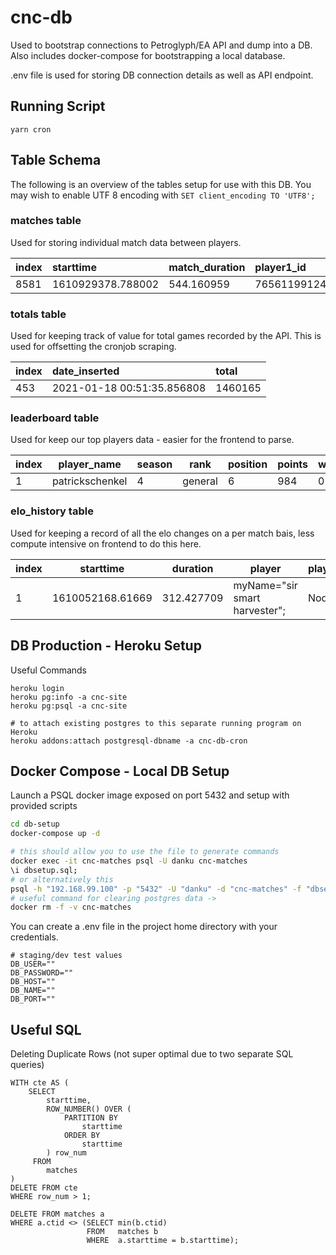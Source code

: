 # cnc-db

Used to bootstrap connections to Petroglyph/EA API and dump into a DB.
Also includes docker-compose for bootstrapping a local database.

.env file is used for storing DB connection details as well as API endpoint.

## Running Script

```
yarn cron
```

## Table Schema

The following is an overview of the tables setup for use with this DB.
You may wish to enable UTF 8 encoding with `SET client_encoding TO 'UTF8';`

### **matches** table

Used for storing individual match data between players.

| index | starttime | match_duration | player1_id | player1_name | player1_faction | player1_random | player2_id | player2_name | player2_faction | player2_random | result | map | replay | season |
| :------------- | :------------- |:------------- |:------------- |:------------- |:------------- |:------------- |:------------- |:------------- |:------------- |:------------- |:------------- |:------------- |:------------- |:------------- |
| 8581 | 1610929378.788002 | 544.160959 | 76561199124368940 | jon | GDI | f | 1008404381514 | JxDHarrell | GDI | f |JxDHarrell | tournament_desert | MOBIUS_TIBERIAN_DAWN_MULTIPLAYER_COMMUNITY_7_MAP.745903.1577313.1610929385.0.36.Replay | 3 |

### **totals** table

Used for keeping track of value for total games recorded by the API. This is used for offsetting the cronjob scraping.

| index | date_inserted | total |
| :------------- | :------------- | :------------- |
| 453 | 2021-01-18 00:51:35.856808 | 1460165 |

### **leaderboard** table

Used for keep our top players data - easier for the frontend to parse.

|index |           player_name            | season |    rank    | position | points | wins | loses | played | winrate|
|-------|----------------------------------|--------|------------|----------|--------|------|-------|--------|---------|
|    1 | patrickschenkel                  |      4 | general    |        6 |    984 |    0 |     1 |      1 |       0|

### **elo_history** table

Used for keeping a record of all the elo changes on a per match bais, less compute intensive on frontend to do this here.

|index |     starttime     |  duration   |             player              | player_faction | player_random | player_existing_elo | player_new_elo |             opponent             | opponent_faction | opponent_random | opponent_existing_elo | opponent_new_elo |          map           |                                                        replay                                                         | result | season
-------|-------------------|-------------|---------------------------------|----------------|---------------|---------------------|----------------|----------------------------------|------------------|-----------------|-----------------------|------------------|------------------------|-----------------------------------------------------------------------------------------------------------------------|--------|--------|
|    1 |  1610052168.61669 |  312.427709 | myName="sir smart harvester";   | Nod            | t             |                1000 |           1016 | MC RusTy                         | GDI              | t               |                  1000 |              984 | canyon_paths           | https://replays.cnctdra.ea.com/UGC_0110000105329996_00000000828943E1_MAPDATA.745903.1522834.1610052186.0.36.Replay    | f      |      4 |

## DB Production - Heroku Setup

Useful Commands

```
heroku login
heroku pg:info -a cnc-site
heroku pg:psql -a cnc-site

# to attach existing postgres to this separate running program on Heroku
heroku addons:attach postgresql-dbname -a cnc-db-cron
```

## Docker Compose - Local DB Setup

Launch a PSQL docker image exposed on port 5432 and setup with provided scripts

```bash
cd db-setup
docker-compose up -d

# this should allow you to use the file to generate commands
docker exec -it cnc-matches psql -U danku cnc-matches
\i dbsetup.sql;
# or alternatively this
psql -h "192.168.99.100" -p "5432" -U "danku" -d "cnc-matches" -f "dbsetup.sql"
# useful command for clearing postgres data ->
docker rm -f -v cnc-matches
```
You can create a .env file in the project home directory with your credentials.

```
# staging/dev test values
DB_USER=""
DB_PASSWORD=""
DB_HOST=""
DB_NAME=""
DB_PORT=""
```

## Useful SQL

Deleting Duplicate Rows (not super optimal due to two separate SQL queries)
```
WITH cte AS (
    SELECT
        starttime,
        ROW_NUMBER() OVER (
            PARTITION BY
                starttime
            ORDER BY
                starttime
        ) row_num
     FROM
        matches
)
DELETE FROM cte
WHERE row_num > 1;

DELETE FROM matches a
WHERE a.ctid <> (SELECT min(b.ctid)
                 FROM   matches b
                 WHERE  a.starttime = b.starttime);
```

